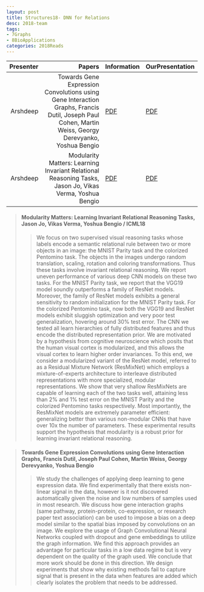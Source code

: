 ```yaml
---
layout: post
title: Structures18- DNN for Relations
desc: 2018-team
tags:
- 7Graphs
- 8BioApplications
categories: 2018Reads
---
```


| Presenter | Papers | Information| OurPresentation |
| -----: | ----------: | :----- | :----- |
| Arshdeep | Towards Gene Expression Convolutions using Gene Interaction Graphs, Francis Dutil, Joseph Paul Cohen, Martin Weiss, Georgy Derevyanko, Yoshua Bengio  | [PDF](https://arxiv.org/abs/1806.06975) |  [PDF]({{site.baseurl}}/MoreTalksTeam/Arsh/BIO-06292018-GeneInterCNN.pdf) | 
| Arshdeep | Modularity Matters: Learning Invariant Relational Reasoning Tasks, Jason Jo, Vikas Verma, Yoshua Bengio  | [PDF](https://arxiv.org/abs/1806.06765) |  [PDF]({{site.baseurl}}/MoreTalksTeam/Arsh/DEEP-06292018-InvariantRelationalReasoning.pdf) | 



> ####  Modularity Matters: Learning Invariant Relational Reasoning Tasks, Jason Jo, Vikas Verma, Yoshua Bengio  / ICML18
>> We focus on two supervised visual reasoning tasks whose labels encode a semantic relational rule between two or more objects in an image: the MNIST Parity task and the colorized Pentomino task. The objects in the images undergo random translation, scaling, rotation and coloring transformations. Thus these tasks involve invariant relational reasoning. We report uneven performance of various deep CNN models on these two tasks. For the MNIST Parity task, we report that the VGG19 model soundly outperforms a family of ResNet models. Moreover, the family of ResNet models exhibits a general sensitivity to random initialization for the MNIST Parity task. For the colorized Pentomino task, now both the VGG19 and ResNet models exhibit sluggish optimization and very poor test generalization, hovering around 30% test error. The CNN we tested all learn hierarchies of fully distributed features and thus encode the distributed representation prior. We are motivated by a hypothesis from cognitive neuroscience which posits that the human visual cortex is modularized, and this allows the visual cortex to learn higher order invariances. To this end, we consider a modularized variant of the ResNet model, referred to as a Residual Mixture Network (ResMixNet) which employs a mixture-of-experts architecture to interleave distributed representations with more specialized, modular representations. We show that very shallow ResMixNets are capable of learning each of the two tasks well, attaining less than 2% and 1% test error on the MNIST Parity and the colorized Pentomino tasks respectively. Most importantly, the ResMixNet models are extremely parameter efficient: generalizing better than various non-modular CNNs that have over 10x the number of parameters. These experimental results support the hypothesis that modularity is a robust prior for learning invariant relational reasoning.


> ####  Towards Gene Expression Convolutions using Gene Interaction Graphs, Francis Dutil, Joseph Paul Cohen, Martin Weiss, Georgy Derevyanko, Yoshua Bengio
>> We study the challenges of applying deep learning to gene expression data. We find experimentally that there exists non-linear signal in the data, however is it not discovered automatically given the noise and low numbers of samples used in most research. We discuss how gene interaction graphs (same pathway, protein-protein, co-expression, or research paper text association) can be used to impose a bias on a deep model similar to the spatial bias imposed by convolutions on an image. We explore the usage of Graph Convolutional Neural Networks coupled with dropout and gene embeddings to utilize the graph information. We find this approach provides an advantage for particular tasks in a low data regime but is very dependent on the quality of the graph used. We conclude that more work should be done in this direction. We design experiments that show why existing methods fail to capture signal that is present in the data when features are added which clearly isolates the problem that needs to be addressed.




